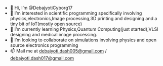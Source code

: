 - 👋 Hi, I’m @DebajyotiCyborg17
- 👀 I’m interested in scientific programming specifically involving physics,electronics,Image processing,3D printing and designing and a tiny bit of IoT(mostly open source)
- 🌱 I’m currently learning Physics,Quantum Computing(just started),VLSI designing and medical image processing.
- 💞️ I’m looking to collaborate on simulations involving physics and open source electronics programming
- 📫 Mail me at debajyoti.dash005@gmail.com / debajyoti.dash017@gmail.com

<!---
DebajyotiCyborg17/DebajyotiCyborg17 is a ✨ special ✨ repository because its `README.md` (this file) appears on your GitHub profile.
You can click the Preview link to take a look at your changes.
--->
